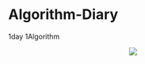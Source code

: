 # Algorithm-Diary
1day 1Algorithm

<div align="center">
	<img src="https://img.shields.io/badge/Java-007396?style=flat&logo=Java&logoColor=white" />
</
